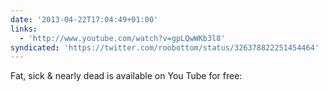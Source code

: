 ```yaml
---
date: '2013-04-22T17:04:49+01:00'
links:
  - 'http://www.youtube.com/watch?v=gpLQwWKb3l8'
syndicated: 'https://twitter.com/roobottom/status/326378822251454464'
---
```

Fat, sick &amp; nearly dead is available on You Tube for free: 

